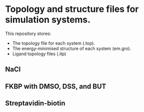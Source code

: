 # Topology and structure files for simulation systems.

This repository stores: 
- The topology file for each system (.top). 
- The energy-minimised structure of each system (em.gro).
- Ligand topology files (.itp)

## NaCl

## FKBP with DMSO, DSS, and BUT

## Streptavidin-biotin

